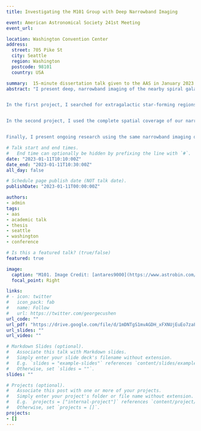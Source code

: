 ```yaml
---
title: Investigating the M101 Group with Deep Narrowband Imaging

event: American Astronomical Society 241st Meeting
event_url: 

location: Washington Convention Center
address:
  street: 705 Pike St
  city: Seattle
  region: Washington
  postcode: 98101
  country: USA

summary:  15-minute dissertation talk given to the AAS in January 2023. 
abstract: "I present deep, narrowband imaging of the nearby spiral galaxy M101 and its environment in a series of projects investigating its star-forming properties, metallicity distribution, and evolutionary history. The M101 Group, although being a relatively poor group with only one major member, is a dynamically active group. M101 itself is thought to have had a recent encounter with its most massive satellite NGC 5474. Using narrowband images targeting key emission lines (Hα, Hβ, [OIII]λλ4959,5007, and [OII]λ3727), I can investigate how this interaction might have propagated throughout the M101 Group and within the individual galaxies themselves.<br>


In the first project, I searched for extragalactic star-forming regions in the M101 Group as these objects may be isolated star-forming events tracing the tidal debris from the interaction. After carefully removing stellar contaminants and high-redshift background objects, I found that of the 27 objects found, almost none of them were outlying star forming regions or new star-forming dwarfs. This reaffirms that the interaction was likely a weak interaction, not prone to producing tidal debris.<br>


In the second project, I used the complete spatial coverage of our narrowband images to estimate the oxygen abundances of the M101 Group. With three calibration techniques for the strong-line ratio R23, I estimated abundances for ~720 HII regions scattered across three galaxies, the most extensive sample of HII regions in the M101 Group to date. M101 shows a strong abundance gradient with some evidence for flattening beyond R ~ 15 kpc. I interpret these abundance patterns in the context of M101's interaction history and the internal dynamics of its disk.<br>


Finally, I present ongoing research using the same narrowband imaging dataset to study M101's intermediate age stellar populations as well as the properties of the diffuse ionized gas throughout M101's disk."

# Talk start and end times.
#   End time can optionally be hidden by prefixing the line with `#`.
date: "2023-01-11T10:10:00Z"
date_end: "2023-01-11T10:30:00Z"
all_day: false

# Schedule page publish date (NOT talk date).
publishDate: "2023-01-11T00:00:00Z"

authors: 
- admin
tags: 
- aas
- academic talk
- thesis
- seattle
- washington
- conference

# Is this a featured talk? (true/false)
featured: true

image:
  caption: "M101. Image Credit: [antares9000](https://www.astrobin.com/users/antares9000/)"
  focal_point: Right

links:
# - icon: twitter
#   icon_pack: fab
#   name: Follow
#   url: https://twitter.com/georgecushen
url_code: ""
url_pdf: "https://drive.google.com/file/d/1mDNTgS1mvAGDH_xFXNUjEuEo7zaFdf2i/view?usp=share_link"
url_slides: ""
url_video: ""

# Markdown Slides (optional).
#   Associate this talk with Markdown slides.
#   Simply enter your slide deck's filename without extension.
#   E.g. `slides = "example-slides"` references `content/slides/example-slides.md`.
#   Otherwise, set `slides = ""`.
slides: ""

# Projects (optional).
#   Associate this post with one or more of your projects.
#   Simply enter your project's folder or file name without extension.
#   E.g. `projects = ["internal-project"]` references `content/project/deep-learning/index.md`.
#   Otherwise, set `projects = []`.
projects:
- []
---
```


<!-- {{% callout note %}}
Click on the **Slides** button above to view the built-in slides feature.
{{% /callout %}}

Slides can be added in a few ways:

- **Create** slides using Wowchemy's [*Slides*](https://wowchemy.com/docs/managing-content/#create-slides) feature and link using `slides` parameter in the front matter of the talk file
- **Upload** an existing slide deck to `static/` and link using `url_slides` parameter in the front matter of the talk file
- **Embed** your slides (e.g. Google Slides) or presentation video on this page using [shortcodes](https://wowchemy.com/docs/writing-markdown-latex/).

Further event details, including [page elements](https://wowchemy.com/docs/writing-markdown-latex/) such as image galleries, can be added to the body of this page. -->
